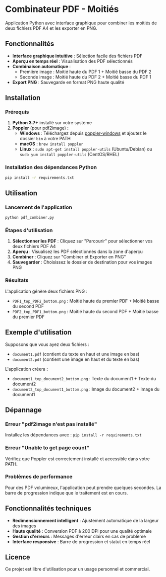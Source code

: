 # Combinateur PDF - Moitiés

Application Python avec interface graphique pour combiner les moitiés de deux fichiers PDF A4 et les exporter en PNG.

## Fonctionnalités

- **Interface graphique intuitive** : Sélection facile des fichiers PDF
- **Aperçu en temps réel** : Visualisation des PDF sélectionnés
- **Combinaison automatique** :
  - Première image : Moitié haute du PDF 1 + Moitié basse du PDF 2
  - Seconde image : Moitié haute du PDF 2 + Moitié basse du PDF 1
- **Export PNG** : Sauvegarde en format PNG haute qualité

## Installation

### Prérequis

1. **Python 3.7+** installé sur votre système
2. **Poppler** (pour pdf2image) :
   - **Windows** : Téléchargez depuis [poppler-windows](https://github.com/oschwartz10612/poppler-windows/releases/) et ajoutez le dossier `bin` à votre PATH
   - **macOS** : `brew install poppler`
   - **Linux** : `sudo apt-get install poppler-utils` (Ubuntu/Debian) ou `sudo yum install poppler-utils` (CentOS/RHEL)

### Installation des dépendances Python

```bash
pip install -r requirements.txt
```

## Utilisation

### Lancement de l'application

```bash
python pdf_combiner.py
```

### Étapes d'utilisation

1. **Sélectionner les PDF** : Cliquez sur "Parcourir" pour sélectionner vos deux fichiers PDF A4
2. **Aperçu** : Visualisez les PDF sélectionnés dans la zone d'aperçu
3. **Combiner** : Cliquez sur "Combiner et Exporter en PNG"
4. **Sauvegarder** : Choisissez le dossier de destination pour vos images PNG

### Résultats

L'application génère deux fichiers PNG :

- `PDF1_top_PDF2_bottom.png` : Moitié haute du premier PDF + Moitié basse du second PDF
- `PDF2_top_PDF1_bottom.png` : Moitié haute du second PDF + Moitié basse du premier PDF

## Exemple d'utilisation

Supposons que vous ayez deux fichiers :

- `document1.pdf` (contient du texte en haut et une image en bas)
- `document2.pdf` (contient une image en haut et du texte en bas)

L'application créera :

- `document1_top_document2_bottom.png` : Texte du document1 + Texte du document2
- `document2_top_document1_bottom.png` : Image du document2 + Image du document1

## Dépannage

### Erreur "pdf2image n'est pas installé"

Installez les dépendances avec : `pip install -r requirements.txt`

### Erreur "Unable to get page count"

Vérifiez que Poppler est correctement installé et accessible dans votre PATH.

### Problèmes de performance

Pour des PDF volumineux, l'application peut prendre quelques secondes. La barre de progression indique que le traitement est en cours.

## Fonctionnalités techniques

- **Redimensionnement intelligent** : Ajustement automatique de la largeur des images
- **Haute qualité** : Conversion PDF à 200 DPI pour une qualité optimale
- **Gestion d'erreurs** : Messages d'erreur clairs en cas de problème
- **Interface responsive** : Barre de progression et statut en temps réel

## Licence

Ce projet est libre d'utilisation pour un usage personnel et commercial.
